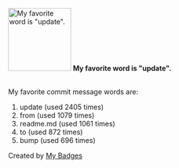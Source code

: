 <img src="https://github.com/my-badges/my-badges/blob/master/src/all-badges/favorite-word/favorite-word.png?raw=true" alt="My favorite word is &quot;update&quot;." title="My favorite word is &quot;update&quot;." width="128">
<strong>My favorite word is &quot;update&quot;.</strong>
<br><br>

My favorite commit message words are:

1. update (used 2405 times)
2. from (used 1079 times)
3. readme.md (used 1061 times)
4. to (used 872 times)
5. bump (used 696 times)


Created by <a href="https://github.com/my-badges/my-badges">My Badges</a>